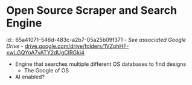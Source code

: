 # Open Source Scraper and Search Engine
id:: 65a41071-546d-483c-a2b7-05a25b09f371
	- *See associated Google Drive*
		- [drive.google.com/drive/folders/1VZphHF-xwl_GQYoA7vATY2dUgCIRGki4](https://drive.google.com/drive/folders/1VZphHF-xwl_GQYoA7vATY2dUgCIRGki4?usp=sharing)
- Engine that searches multiple different OS databases to find designs
	- The Google of OS
- AI enabled?
